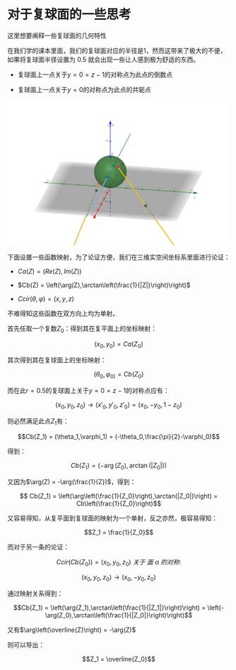 # 对于复球面的一些思考

这里想要阐释一些复球面的几何特性

在我们学的课本里面，我们的复球面对应的半径是1，然而这带来了极大的不便，如果将复球面半径设置为 $0.5$ 就会出现一些让人感到极为舒适的东西。

- 复球面上一点关于$y = 0 = z-1$的对称点为此点的倒数点

- 复球面上一点关于$y = 0$的对称点为此点的共轭点

<p align="center">
    <img src="./blogs/complex001/1.png" alt="pic">
</p>

下面设置一些函数映射，为了论证方便，我们在三维实空间坐标系里面进行论证：

- $Ca(Z) = \left(Re(Z),Im(Z)\right)$

- $Cb(Z) = \left(\arg(Z),\arctan\left(\frac{1}{|Z|}\right)\right)$

- $Ccir(\theta,\varphi) = (x,y,z)$

不难得知这些函数在双方向上均为单射。

首先任取一个复数$Z_0$：得到其在复平面上的坐标映射：

$$(x_0,y_{0}) = Ca(Z_0)$$

其次得到其在复球面上的坐标映射：

$$(\theta_0,\varphi_{0)} = Cb(Z_0)$$

而在此$r=0.5$的复球面上关于$y = 0 = z-1$的对称点应有：

$$(x_0,y_0,z_0) \to (x'_0,y'_0,z'_0) = (x_0,-y_0,1-z_0)$$

则必然满足此点$Z_1$有：

$$Cb(Z_1) = (\theta_1,\varphi_1) = (-\theta_0,\frac{\pi}{2}-\varphi_0)$$

得到：

$$Cb(Z_1) = \left(-\arg(Z_0),\arctan(|Z_0|)\right)$$

又因为$\arg(Z) = -\arg(\frac{1}{Z})$，得到：

$$ Cb(Z_1) = \left(\arg\left(\frac{1}{Z_0}\right),\arctan(|Z_0|)\right) = Cb\left(\frac{1}{Z_0}\right)$$

又容易得知，从复平面到复球面的映射为一个单射，反之亦然，极容易得知：

$$Z_1 = \frac{1}{Z_0}$$

而对于另一条的论证：

$$ Ccir(Cb(Z_0)) = (x_0,y_0,z_0) \ 关于 \ 面 \ \alpha \ 的对称:$$

$$(x_0,y_0,z_0) \to (x_0,-y_0,z_0)$$

通过映射关系得到：

$$Cb(Z_1) = \left(\arg(Z_1),\arctan\left(\frac{1}{|Z_1|}\right)\right) = \left(-\arg(Z_0),\arctan\left(\frac{1}{|Z_0|}\right)\right)$$

又有$\arg\left(\overline{Z}\right) = -\arg(Z)$

则可以导出：

$$Z_1 = \overline{Z_0}$$

